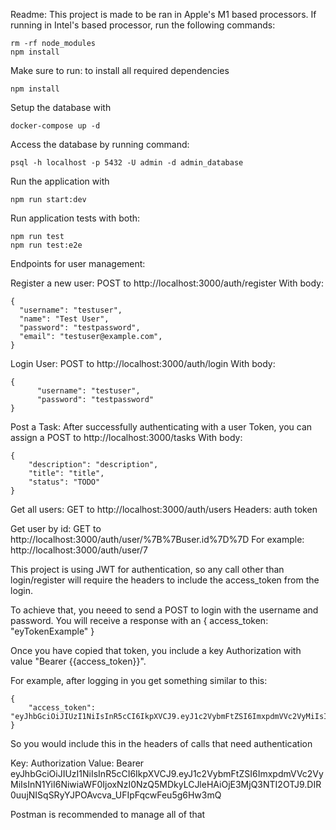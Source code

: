 Readme:
This project is made to be ran in Apple's M1 based processors. If running in Intel's based processor, run the following commands:
```
rm -rf node_modules
npm install
```
Make sure to run: to install all required dependencies
```
npm install
```

Setup the database with 
```
docker-compose up -d
```

Access the database by running command:
```
psql -h localhost -p 5432 -U admin -d admin_database
```

Run the application with 
```
npm run start:dev
```

Run application tests with both:
```
npm run test
npm run test:e2e
```

Endpoints for user management:

Register a new user:
POST to http://localhost:3000/auth/register
With body:
```
{
  "username": "testuser",
  "name": "Test User",
  "password": "testpassword",
  "email": "testuser@example.com",
}
```

Login User:
POST to http://localhost:3000/auth/login
With body:
```
{
      "username": "testuser",
      "password": "testpassword"
}
```
Post a Task:
After successfully authenticating with a user Token, you can assign a 
POST to http://localhost:3000/tasks
With body:
```
{
    "description": "description",
    "title": "title",
    "status": "TODO"
}
```



Get all users:
GET to http://localhost:3000/auth/users
Headers: auth token

Get user by id:
GET to http://localhost:3000/auth/user/%7B%7Buser.id%7D%7D
For example: http://localhost:3000/auth/user/7

This project is using JWT for authentication, so any call other than login/register will require the headers to include the access_token from the login.

To achieve that, you neeed to send a POST to login with the username and password. You will receive a response with an { access_token: "eyTokenExample" }

Once you have copied that token, you include a key Authorization with value "Bearer {{access_token}}".

For example, after logging in you get something similar to this:
```
{
    "access_token": "eyJhbGciOiJIUzI1NiIsInR5cCI6IkpXVCJ9.eyJ1c2VybmFtZSI6ImxpdmVVc2VyMiIsInN1YiI6NiwiaWF0IjoxNzI0NzQ5MDkyLCJleHAiOjE3MjQ3NTI2OTJ9.DIR0uujNISqSRyYJPOAvcva_UFIpFqcwFeu5g6Hw3mQ"
}
```

So you would include this in the headers of calls that need authentication

Key: Authorization
Value: Bearer eyJhbGciOiJIUzI1NiIsInR5cCI6IkpXVCJ9.eyJ1c2VybmFtZSI6ImxpdmVVc2VyMiIsInN1YiI6NiwiaWF0IjoxNzI0NzQ5MDkyLCJleHAiOjE3MjQ3NTI2OTJ9.DIR0uujNISqSRyYJPOAvcva_UFIpFqcwFeu5g6Hw3mQ


Postman is recommended to manage all of that 
